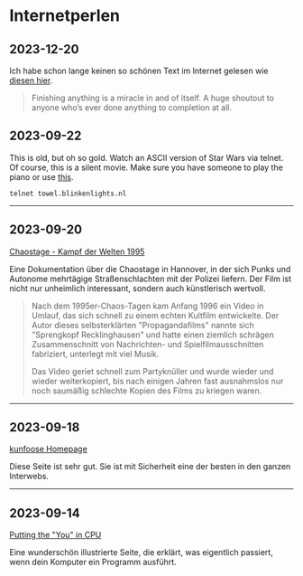 # Internetperlen

## 2023-12-20
Ich habe schon lange keinen so schönen Text im Internet gelesen wie [diesen hier](https://siddhesh.substack.com/p/projects).

> Finishing anything is a miracle in and of itself. A huge shoutout to anyone who’s ever done anything to completion at
> all.

## 2023-09-22
This is old, but oh so gold. Watch an ASCII version of Star Wars via telnet. Of course, this is a silent movie. Make
sure you have someone to play the piano or use [this](https://www.youtube.com/watch?v=dukolBPDpsk).

```
telnet towel.blinkenlights.nl
```

---

## 2023-09-20
[Chaostage - Kampf der Welten 1995](https://www.youtube.com/watch?v=4NmwaYWnYuQ)

Eine Dokumentation über die Chaostage in Hannover, in der sich Punks und Autonome mehrtägige Straßenschlachten mit der
Polizei liefern. Der Film ist nicht nur unheimlich interessant, sondern auch künstlerisch wertvoll.

> Nach dem 1995er-Chaos-Tagen kam Anfang 1996 ein Video in Umlauf, das sich schnell zu einem echten Kultfilm
> entwickelte. Der Autor dieses selbsterklärten "Propagandafilms" nannte sich "Sprengkopf Recklinghausen" und hatte
> einen ziemlich schrägen Zusammenschnitt von Nachrichten- und Spielfilmausschnitten fabriziert, unterlegt mit viel
> Musik. 
>
> Das Video geriet schnell zum Partyknüller und wurde wieder und wieder weiterkopiert, bis nach einigen Jahren fast
> ausnahmslos nur noch saumäßig schlechte Kopien des Films zu kriegen waren. 

---

## 2023-09-18
[kunfoose Homepage](https://kunfoo.org/)

Diese Seite ist sehr gut. Sie ist mit Sicherheit eine der besten in den ganzen Interwebs.

---

## 2023-09-14
[Putting the "You" in CPU](https://cpu.land/)

Eine wunderschön illustrierte Seite, die erklärt, was eigentlich passiert, wenn dein Komputer ein Programm ausführt.
